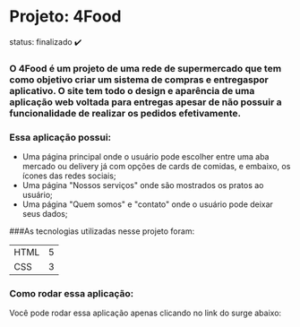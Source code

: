# Projeto: 4Food

status: finalizado ✔️

### O 4Food é um projeto de uma rede de supermercado que tem como objetivo criar um sistema de compras e entregaspor aplicativo. O site tem todo o design e aparência de uma aplicação web voltada para entregas apesar de não possuir a funcionalidade de realizar os pedidos efetivamente.

### Essa aplicação possui:
+ Uma página principal onde o usuário pode escolher entre uma aba mercado ou delivery já com opções de cards de comidas, e embaixo, os ícones das redes sociais;
+ Uma página "Nossos serviços" onde são mostrados os pratos ao usuário;
+ Uma página "Quem somos" e "contato" onde o usuário pode deixar seus dados;

###As tecnologias utilizadas nesse projeto foram:
<table>
  <tr>
    <td>HTML</td>
    <td>5</td>
  </tr>
   <tr>
    <td>CSS</td>
    <td>3</td>
  </tr>
</table>

### Como rodar essa aplicação:
Você pode rodar essa aplicação apenas clicando no link do surge abaixo:

